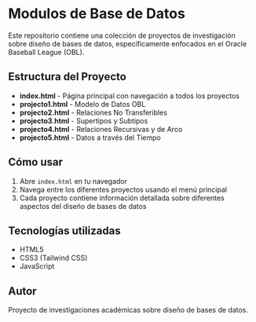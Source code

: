 # Modulos de Base de Datos

Este repositorio contiene una colección de proyectos de investigación sobre diseño de bases de datos, específicamente enfocados en el Oracle Baseball League (OBL).

## Estructura del Proyecto

- **index.html** - Página principal con navegación a todos los proyectos
- **projecto1.html** - Modelo de Datos OBL
- **projecto2.html** - Relaciones No Transferibles
- **projecto3.html** - Supertipos y Subtipos
- **projecto4.html** - Relaciones Recursivas y de Arco
- **projecto5.html** - Datos a través del Tiempo

## Cómo usar

1. Abre `index.html` en tu navegador
2. Navega entre los diferentes proyectos usando el menú principal
3. Cada proyecto contiene información detallada sobre diferentes aspectos del diseño de bases de datos

## Tecnologías utilizadas

- HTML5
- CSS3 (Tailwind CSS)
- JavaScript

## Autor

Proyecto de investigaciones académicas sobre diseño de bases de datos.